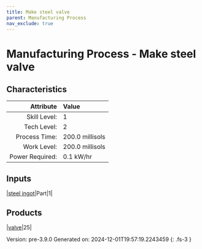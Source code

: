 ```yaml
---
title: Make steel valve
parent: Manufacturing Process
nav_exclude: true
---
```

# Manufacturing Process - Make steel valve


## Characteristics

| Attribute      | Value |
|--------:|:------|
|Skill Level:|1|
|Tech Level:|2|
|Process Time:|200.0 millisols|
|Work Level:|200.0 millisols|
|Power Required:|0.1 kW/hr|

## Inputs

|[steel ingot](../part/steel-ingot.html)|Part|1|

## Products

|[valve](../part/valve.html)|25|


Version: pre-3.9.0 Generated on: 2024-12-01T19:57:19.2243459
{: .fs-3 }

